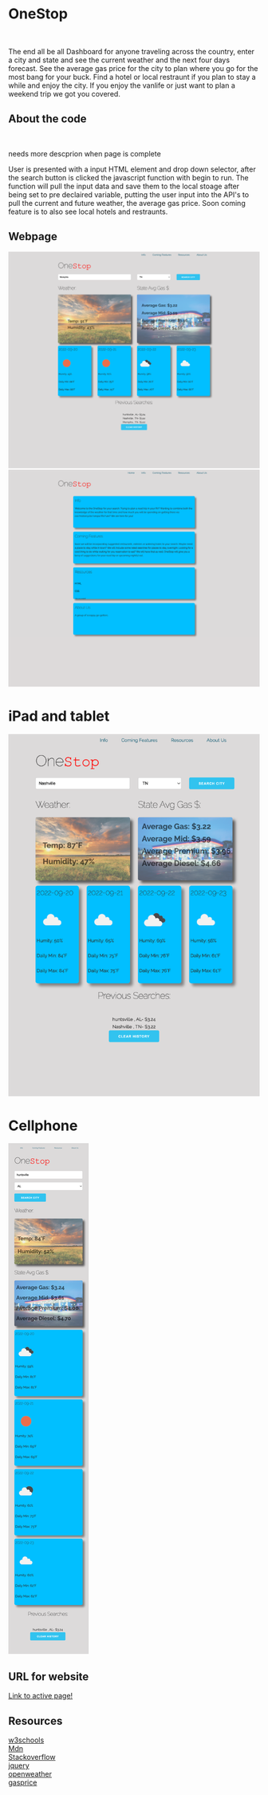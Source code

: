 # OneStop
<br>
<p>The end all be all Dashboard for anyone traveling across the country, enter a city and state and see the current weather and the next four days forecast. See the average gas price for the city to plan where you go for the most bang for your buck. Find a hotel or local restraunt if you plan to stay a while and enjoy the city. If you enjoy the vanlife or just want to plan a weekend trip we got you covered.</p>

## About the code
<br>
<p>needs more descprion when page is complete</p>
<p>User is presented with a input HTML element and drop down selector, after the search button is clicked the javascript function with begin to run. The function will pull the input data and save them to the local stoage after being set to pre declaired variable, putting the user input into the API's to pull the current and future weather, the average gas price. Soon coming feature is to also see local hotels and restraunts.</p>

## Webpage

![OneStop home page](./Images/WebshiteUpdated.png)
![Second page](./Images/Page2updated.png)

# iPad and tablet 
![iPad version](./Images/Ipad%3ATabletUpdated.png)

# Cellphone

![iPhone version](./Images/IphoneUpdate.png)


## URL for website

[Link to active page!](https://tierney03.github.io/OneStop/)

## Resources
[w3schools](https://www.w3schools.com/)<br>
[Mdn](https://developer.mozilla.org/en-US/)<br>
[Stackoverflow](https://stackoverflow.com/)<br>
[jquery](https://jquery.com/)<br>
[openweather](https://openweathermap.org/)<br>
[gasprice](https://collectapi.com/api/gasPrice/gas-prices-api)

